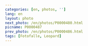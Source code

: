 ```yaml
---
categories: [en, photos, '']
lang: en
layout: photo
next_photo: /en/photos/P0000480.html
picname: P0000487
prev_photo: /en/photos/P0000486.html
tags: [Fotofalle, Leopard]
---
```

